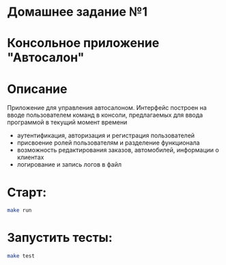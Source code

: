 # Домашнее задание №1
# Консольное приложение "Автосалон"
# Описание
Приложение для управления автосалоном. Интерфейс построен на вводе пользователем команд в консоли,
предлагаемых для ввода программой в текущий момент времени

- аутентификация, авторизация и регистрация пользователей
- присвоение ролей пользователям и разделение функционала
- возможность редактирования заказов, автомобилей, информации о клиентах
- логирование и запись логов в файл

# Старт:
```sh
make run
```

# Запустить тесты:
```sh
make test
```